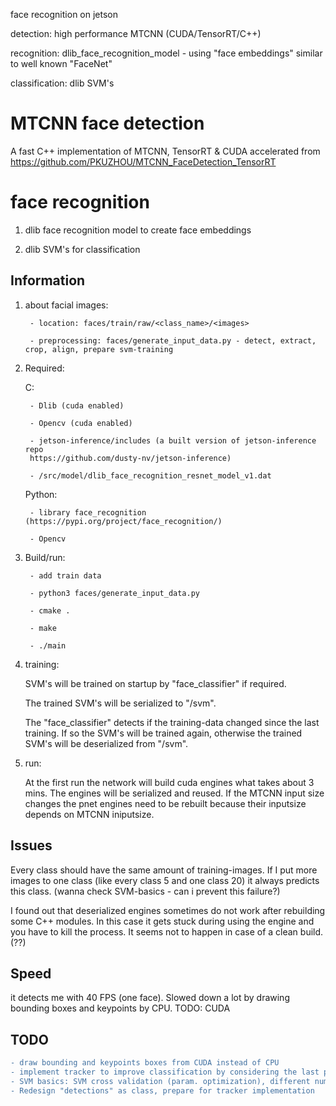 face recognition on jetson

detection: high performance MTCNN  (CUDA/TensorRT/C++)

recognition: dlib_face_recognition_model - using "face embeddings" similar to well known "FaceNet"

classification: dlib SVM's 


# MTCNN face detection

A fast C++ implementation of MTCNN, TensorRT & CUDA accelerated from https://github.com/PKUZHOU/MTCNN_FaceDetection_TensorRT

# face recognition

1. dlib face recognition model to create face embeddings
    
    
2. dlib SVM's for classification
    


## Information

1. about facial images: 

        - location: faces/train/raw/<class_name>/<images> 
    
        - preprocessing: faces/generate_input_data.py - detect, extract, crop, align, prepare svm-training 
        
    
2. Required:

    C:

        - Dlib (cuda enabled)
    
        - Opencv (cuda enabled)
    
        - jetson-inference/includes (a built version of jetson-inference repo 
        https://github.com/dusty-nv/jetson-inference)
    
        - /src/model/dlib_face_recognition_resnet_model_v1.dat
    
    
    
    Python: 
    
        - library face_recognition (https://pypi.org/project/face_recognition/)
    
        - Opencv
    
    
3. Build/run: 

        - add train data
        
        - python3 faces/generate_input_data.py

        - cmake .
    
        - make
    
        - ./main


4. training:
 
    SVM's will be trained on startup by "face_classifier" if required. 
    
    The trained SVM's will be serialized to "/svm". 
    
    The "face_classifier" detects if the training-data changed since the last training. If so the SVM's will be trained again, otherwise the trained SVM's will be deserialized from "/svm".
    
    
5. run:
    
    At the first run the network will build cuda engines what takes about 3 mins. The engines will be serialized and reused. If the MTCNN input size changes the pnet engines need to be rebuilt because their inputsize depends on MTCNN iniputsize.
    

## Issues

Every class should have the same amount of training-images. If I put more images to one class (like every class 5 and one class 20) it always predicts this class. (wanna check SVM-basics - can i prevent this failure?) 


I found out that deserialized engines sometimes do not work after rebuilding some C++ modules. In this case it gets stuck during using the engine and you have to kill the process. It seems not to happen in case of a clean build. (??)

## Speed

it detects me with 40 FPS (one face). Slowed down a lot by drawing bounding boxes and keypoints by CPU. TODO: CUDA

## TODO
```diff
- draw bounding and keypoints boxes from CUDA instead of CPU
- implement tracker to improve classification by considering the last predictions for the tracked face
- SVM basics: SVM cross validation (param. optimization), different number of training samples
- Redesign "detections" as class, prepare for tracker implementation
```
